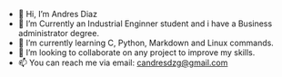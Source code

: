 - 👋 Hi, I’m Andres Diaz
- 👀 I’m Currently an Industrial Enginner student and i have a Business administrator degree.
- 🌱 I’m currently learning C, Python, Markdown and Linux commands.
- 💞️ I’m looking to collaborate on any project to improve my skills. 
- 📫 You can reach me via email: candresdzg@gmail.com

<!---
andresdiazgu/andresdiazgu is a ✨ special ✨ repository because its `README.md` (this file) appears on your GitHub profile.
You can click the Preview link to take a look at your changes.
--->
